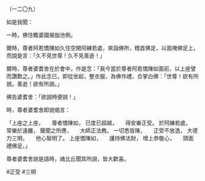 （一二〇九）

如是我聞：

一時，佛住瞻婆國揭伽池側。

爾時，尊者阿若憍陳如久住空閑阿練若處，來詣佛所，稽首佛足，以面掩佛足上，而說是言：「久不見世尊！久不見善逝！」

爾時，尊者婆耆舍在於會中，作是念：「我今當於尊者阿若憍陳如面前，以上座譬而讚歎之。」作此念已，即從坐起，整衣服，為佛作禮，合掌白佛：「世尊！欲有所說。善逝！欲有所說。」

佛告婆耆舍：「欲說時便說！」

時，尊者婆耆舍即說偈言：

「上座之上座，　　尊者憍陳如，
已度已超越，　　得安樂正受。
於阿練若處，　　常樂於遠離，
聲聞之所應，　　大師正法教。
一切悉皆陳，　　正受不放逸，
大德力三明，　　他心智明了。
上座憍陳如，　　護持佛法財，
增上恭敬心，　　頭面禮佛足。」

尊者婆耆舍說是語時，諸比丘聞其所說，皆大歡喜。






#正受
#三明
